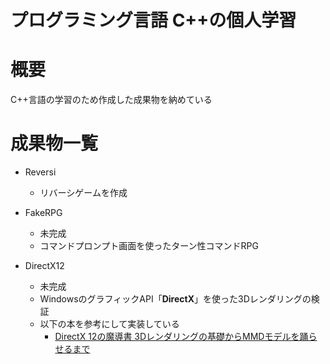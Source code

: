 # プログラミング言語 C++の個人学習

# 概要

C++言語の学習のため作成した成果物を納めている

# 成果物一覧

- Reversi
    - リバーシゲームを作成

- FakeRPG
    - 未完成
    - コマンドプロンプト画面を使ったターン性コマンドRPG

- DirectX12
    - 未完成
    - WindowsのグラフィックAPI「**DirectX**」を使った3Dレンダリングの検証
    - 以下の本を参考にして実装している
        - [DirectX 12の魔導書 3Dレンダリングの基礎からMMDモデルを踊らせるまで](https://www.amazon.co.jp/DirectX-12%E3%81%AE%E9%AD%94%E5%B0%8E%E6%9B%B8-3D%E3%83%AC%E3%83%B3%E3%83%80%E3%83%AA%E3%83%B3%E3%82%B0%E3%81%AE%E5%9F%BA%E7%A4%8E%E3%81%8B%E3%82%89MMD%E3%83%A2%E3%83%87%E3%83%AB%E3%82%92%E8%B8%8A%E3%82%89%E3%81%9B%E3%82%8B%E3%81%BE%E3%81%A7-%E5%B7%9D%E9%87%8E-%E7%AB%9C%E4%B8%80/dp/4798161934)
